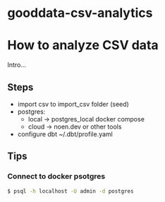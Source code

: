 # gooddata-csv-analytics

# How to analyze CSV data

Intro...

## Steps

- import csv to import_csv folder (seed)
- postgres:
    - local -> postgres_local docker compose
    - cloud -> noen.dev or other tools
- configure dbt ~/.dbt/profile.yaml

## Tips

### Connect to docker psotgres


```bash
$ psql -h localhost -U admin -d postgres
```